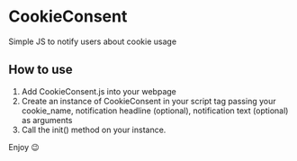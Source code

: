# CookieConsent
Simple JS to notify users about cookie usage

## How to use
1. Add CookieConsent.js into your webpage
2. Create an instance of CookieConsent in your script tag passing your cookie_name, notification headline (optional), notification text (optional) as arguments
3. Call the init() method on your instance.

Enjoy 😉
